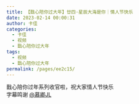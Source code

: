 ```yaml
---
title: 【戬心陪你过大年】廿四·星辰大海是你｜情人节快乐
date: 2023-02-14 00:00:31
author: 卡佳
categories: 
  - 卡佳
  - 视频
  - 戬心陪你过大年
tags: 
  - 视频
  - 戬心陪你过大年
permalink: /pages/ee2c15/
---
```


<iframeComp ihtml="https://player.bilibili.com/player.html?aid=309023226&cid=999268753&page=1&danmaku=1&high_quality=1"></iframeComp>

戬心陪你过年系列收官啦，祝大家情人节快乐  
字幕鸣谢 [@慕卿JL](https://space.bilibili.com/66808641)

<!-- more -->
